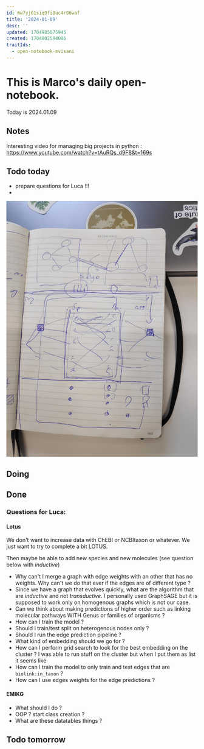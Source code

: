 ```yaml
---
id: 6w7yj61siq9fi8uc4r06waf
title: '2024-01-09'
desc: ''
updated: 1704985075945
created: 1704802594086
traitIds:
  - open-notebook-mvisani
---
```

# This is Marco's daily open-notebook.

Today is 2024.01.09


## Notes
Interesting video for managing big projects in python : https://www.youtube.com/watch?v=tAuRQs_d9F8&t=169s
## Todo today
* prepare questions for Luca !!!
* 
![Alt text](./assets/image_mvisani/20240109.png)

## Doing


## Done
### Questions for Luca:
#### Lotus
We don't want to increase data with ChEBI or NCBItaxon or whatever. We just want to try to complete a bit LOTUS. 

Then maybe be able to add new species and new molecules (see question below with *inductive*)

* Why can't I merge a graph with edge weights with an other that has no weights. Why can't we do that ever if the edges are of different type ?
* Since we have a graph that evolves quickly, what are the algorithm that are *inductive* and not *transductive*. I personally used GraphSAGE but it is supposed to work only on homogenous graphs which is not our case. 
* Can we think about making predictions of higher order such as linking molecular pathways WITH Genus or families of organisms ? 
* How can I train the model ? 
* Should I train/test split on heterogenous nodes only ?
* Should I run the edge prediction pipeline ? 
* What kind of embedding should we go for ?
* How can I perform grid search to look for the best embedding on the cluster ? I was able to run stuff on the cluster but when I put them as list it seems like 
* How can I train the model to only train and test edges that are `biolink:in_taxon` ?
* How can I use edges weights for the edge predictions ?


#### EMIKG
* What should I do ? 
* OOP ? start class creation ? 
* What are these datatables things ?


## Todo tomorrow
